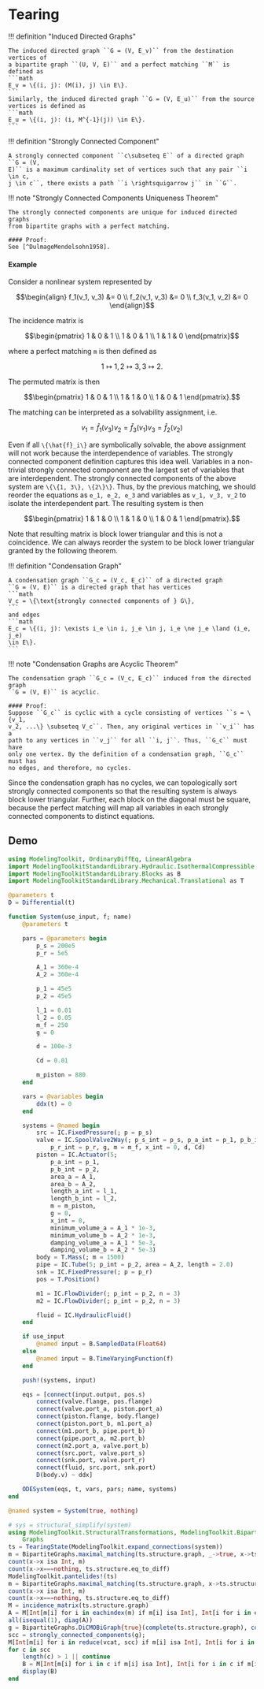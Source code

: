 # Tearing

!!! definition "Induced Directed Graphs"

    The induced directed graph ``G = (V, E_v)`` from the destination vertices of
    a bipartite graph ``(U, V, E)`` and a perfect matching ``M`` is defined as
    ```math
    E_v = \{(i, j): (M(i), j) \in E\}.
    ```
    Similarly, the induced directed graph ``G = (V, E_u)`` from the source
    vertices is defined as
    ```math
    E_u = \{(i, j): (i, M^{-1}(j)) \in E\}.
    ```

!!! definition "Strongly Connected Component"

    A strongly connected component ``c\subseteq E`` of a directed graph ``G = (V,
    E)`` is a maximum cardinality set of vertices such that any pair ``i \in c,
    j \in c``, there exists a path ``i \rightsquigarrow j`` in ``G``.

!!! note "Strongly Connected Components Uniqueness Theorem"

    The strongly connected components are unique for induced directed graphs
    from bipartite graphs with a perfect matching.

    #### Proof:
    See [^DulmageMendelsohn1958].

[^DulmageMendelsohn1958]: Dulmage, Andrew L., and Nathan S. Mendelsohn.
    "Coverings of bipartite graphs." Canadian Journal of Mathematics 10 (1958):
    517-534.


#### Example

Consider a nonlinear system represented by
```math
\begin{align}
f_1(v_1, v_3) &= 0 \\
f_2(v_1, v_3) &= 0 \\
f_3(v_1, v_2) &= 0
\end{align}
```
The incidence matrix is
```math
\begin{pmatrix}
1 & 0 & 1 \\
1 & 0 & 1 \\
1 & 1 & 0
\end{pmatrix}
```
where a perfect matching ``m`` is then defined as
```math
1 \mapsto 1, 2 \mapsto 3, 3 \mapsto 2.
```
The permuted matrix is then
```math
\begin{pmatrix}
1 & 0 & 1 \\
1 & 1 & 0 \\
1 & 0 & 1
\end{pmatrix}.
```
The matching can be interpreted as a solvability assignment, i.e.
```math
v_1 = \hat{f}_1(v_3)
v_2 = \hat{f}_3(v_1)
v_3 = \hat{f}_2(v_2)
```
Even if all ``\{\hat{f}_i\}`` are symbolically solvable, the above assignment
will not work because the interdependence of variables. The strongly connected
component definition captures this idea well. Variables in a non-trivial
strongly connected component are the largest set of variables that are
interdependent. The strongly connected components of the above system are
``\{\{1, 3\}, \{2\}\}``. Thus, by the previous matching, we should reorder the
equations as ``e_1, e_2, e_3`` and variables as ``v_1, v_3, v_2`` to isolate the
interdependent part. The resulting system is then
```math
\begin{pmatrix}
1 & 1 & 0 \\
1 & 1 & 0 \\
1 & 0 & 1
\end{pmatrix}.
```
Note that resulting matrix is block lower triangular and this is not a
coincidence. We can always reorder the system to be block lower triangular
granted by the following theorem.

!!! definition "Condensation Graph"

    A condensation graph ``G_c = (V_c, E_c)`` of a directed graph
    ``G = (V, E)`` is a directed graph that has vertices
    ```math
    V_c = \{\text{strongly connected components of } G\},
    ```
    and edges
    ```math
    E_c = \{(i, j): \exists i_e \in i, j_e \in j, i_e \ne j_e \land (i_e, j_e)
    \in E\}.
    ```

!!! note "Condensation Graphs are Acyclic Theorem"

    The condensation graph ``G_c = (V_c, E_c)`` induced from the directed graph
    ``G = (V, E)`` is acyclic.

    #### Proof:
    Suppose ``G_c`` is cyclic with a cycle consisting of vertices ``s = \{v_1,
    v_2, ...\} \subseteq V_c``. Then, any original vertices in ``v_i`` has a
    path to any vertices in ``v_j`` for all ``i, j``. Thus, ``G_c`` must have
    only one vertex. By the definition of a condensation graph, ``G_c`` must has
    no edges, and therefore, no cycles.

Since the condensation graph has no cycles, we can topologically sort strongly
connected components so that the resulting system is always block lower
triangular. Further, each block on the diagonal must be square, because the
perfect matching will map all variables in each strongly connected components to
distinct equations.

## Demo

```julia
using ModelingToolkit, OrdinaryDiffEq, LinearAlgebra
import ModelingToolkitStandardLibrary.Hydraulic.IsothermalCompressible as IC
import ModelingToolkitStandardLibrary.Blocks as B
import ModelingToolkitStandardLibrary.Mechanical.Translational as T

@parameters t
D = Differential(t)

function System(use_input, f; name)
    @parameters t

    pars = @parameters begin
        p_s = 200e5
        p_r = 5e5

        A_1 = 360e-4
        A_2 = 360e-4

        p_1 = 45e5
        p_2 = 45e5

        l_1 = 0.01
        l_2 = 0.05
        m_f = 250
        g = 0

        d = 100e-3

        Cd = 0.01

        m_piston = 880
    end

    vars = @variables begin
        ddx(t) = 0
    end

    systems = @named begin
        src = IC.FixedPressure(; p = p_s)
        valve = IC.SpoolValve2Way(; p_s_int = p_s, p_a_int = p_1, p_b_int = p_2,
            p_r_int = p_r, g, m = m_f, x_int = 0, d, Cd)
        piston = IC.Actuator(5;
            p_a_int = p_1,
            p_b_int = p_2,
            area_a = A_1,
            area_b = A_2,
            length_a_int = l_1,
            length_b_int = l_2,
            m = m_piston,
            g = 0,
            x_int = 0,
            minimum_volume_a = A_1 * 1e-3,
            minimum_volume_b = A_2 * 1e-3,
            damping_volume_a = A_1 * 5e-3,
            damping_volume_b = A_2 * 5e-3)
        body = T.Mass(; m = 1500)
        pipe = IC.Tube(5; p_int = p_2, area = A_2, length = 2.0)
        snk = IC.FixedPressure(; p = p_r)
        pos = T.Position()

        m1 = IC.FlowDivider(; p_int = p_2, n = 3)
        m2 = IC.FlowDivider(; p_int = p_2, n = 3)

        fluid = IC.HydraulicFluid()
    end

    if use_input
        @named input = B.SampledData(Float64)
    else
        @named input = B.TimeVaryingFunction(f)
    end

    push!(systems, input)

    eqs = [connect(input.output, pos.s)
        connect(valve.flange, pos.flange)
        connect(valve.port_a, piston.port_a)
        connect(piston.flange, body.flange)
        connect(piston.port_b, m1.port_a)
        connect(m1.port_b, pipe.port_b)
        connect(pipe.port_a, m2.port_b)
        connect(m2.port_a, valve.port_b)
        connect(src.port, valve.port_s)
        connect(snk.port, valve.port_r)
        connect(fluid, src.port, snk.port)
        D(body.v) ~ ddx]

    ODESystem(eqs, t, vars, pars; name, systems)
end

@named system = System(true, nothing)

# sys = structural_simplify(system)
using ModelingToolkit.StructuralTransformations, ModelingToolkit.BipartiteGraphs,
    Graphs
ts = TearingState(ModelingToolkit.expand_connections(system))
m = BipartiteGraphs.maximal_matching(ts.structure.graph, _->true, x->ts.structure.var_to_diff[x] === nothing);
count(x->x isa Int, m)
count(x->x===nothing, ts.structure.eq_to_diff)
ModelingToolkit.pantelides!(ts)
m = BipartiteGraphs.maximal_matching(ts.structure.graph, x->ts.structure.eq_to_diff[x]===nothing, x->ts.structure.var_to_diff[x] === nothing);
count(x->x isa Int, m)
count(x->x===nothing, ts.structure.eq_to_diff)
M = incidence_matrix(ts.structure.graph)
A = M[Int[m[i] for i in eachindex(m) if m[i] isa Int], Int[i for i in eachindex(m) if m[i] isa Int]]
all(isequal(1), diag(A))
g = BipartiteGraphs.DiCMOBiGraph{true}(complete(ts.structure.graph), complete(m));
scc = strongly_connected_components(g);
M[Int[m[i] for i in reduce(vcat, scc) if m[i] isa Int], Int[i for i in reduce(vcat, scc) if m[i] isa Int]]
for c in scc
    length(c) > 1 || continue
    B = M[Int[m[i] for i in c if m[i] isa Int], Int[i for i in c if m[i] isa Int]]
    display(B)
end
```
